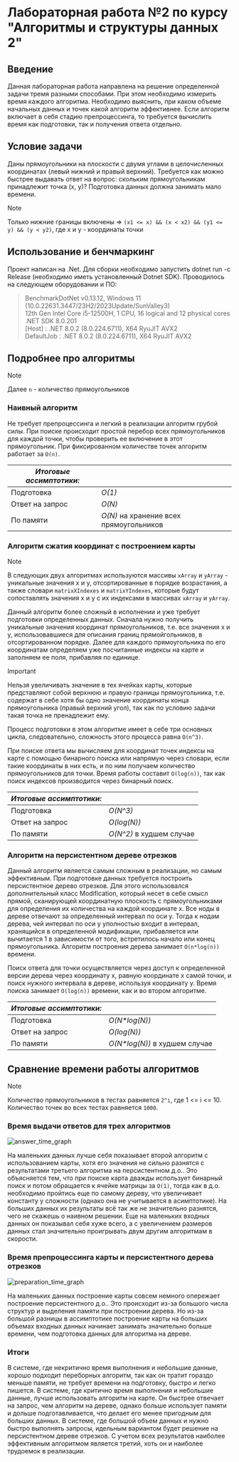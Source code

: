 # Лабораторная работа №2 по курсу "Алгоритмы и структуры данных 2"

## Введение
Данная лабораторная работа направлена на решение определенной задачи тремя разными способами. При этом необходимо измерить время каждого алгоритма. Необходимо выяснить, при каком объеме начальных данных и точек какой алгоритм эффективнее.
Если алгоритм включает в себя стадию препроцессинга, то требуется вычислить время как подготовки, так и получения ответа отдельно.

## Условие задачи
Даны прямоугольники на плоскости с двумя углами в целочисленных координатах (левый нижний и правый верхний).
Требуется как можно быстрее выдавать ответ на вопрос: скольким прямоугольникам принадлежит точка (x, y)? Подготовка данных должна занимать мало времени.
> [!NOTE]
> Только нижние границы включены => ```(x1 <= x) && (x < x2) && (y1 <= y) && (y < y2)```, где x и y - координаты точки

## Использование и бенчмаркинг
Проект написан на .Net. Для сборки необходимо запустить dotnet run -c Release (необходимо иметь установленный Dotnet SDK).
Проводилось на следующем оборудовании и ПО:

> BenchmarkDotNet v0.13.12, Windows 11 (10.0.22631.3447/23H2/2023Update/SunValley3)  
> 12th Gen Intel Core i5-12500H, 1 CPU, 16 logical and 12 physical cores  
> .NET SDK 8.0.201  
> [Host]     : .NET 8.0.2 (8.0.224.6711), X64 RyuJIT AVX2  
> DefaultJob : .NET 8.0.2 (8.0.224.6711), X64 RyuJIT AVX2  

## Подробнее про алгоритмы
> [!NOTE]
> Далее ```n``` - количество прямоугольников

### Наивный алгоритм
Не требует препроцессинга и легкий в реализации алгоритм грубой силы. При поиске происходит простой перебор всех прямоугольников для каждой точки, чтобы проверить ее включение в этот прямоугольник.
При фиксированном количестве точек алгоритм работает за ```O(n)```.

|*Итоговые ассимптотики:*|     |
|--------------- | --------------- |
| Подготовка   | *O(1)*   |
| Ответ на запрос   | *O(N)*   |
| По памяти   | *O(N)* на хранение всех прямоугольников  |

### Алгоритм сжатия координат с построением карты
>[!NOTE]
>В следующих двух алгоритмах используются массивы ```xArray``` и ```yArray``` - уникальные значения x и y, отсортированные в порядке возрастания,
>а также словари ```matrixXIndexes``` и ```matrixYIndexes```, которые будут сопоставлять значения x и y с их индексами в массивах ```xArray``` и ```yArray```.

Данный алгоритм более сложный в исполнении и уже требует подготовки определенных данных.
Сначала нужно получить уникальные значения координат прямоугольников, т.е. все значения x и y, использовавшиеся для описания границ прямойгольников,
в отсортированном порядке. Далее для каждого прямоугольника по его координатам определяем уже посчитанные индексы на карте и заполняем ее поля, прибавляя по единице.
> [!IMPORTANT]
> Нельзя увеличивать значение в тех ячейках карты, которые представляют собой верхнюю и правую границы прямоугольника,
> т.е. содержат в себе хотя бы одно значение координаты конца прямоугольника (правый верхний угол), так как по условию задачи такая точка не пренадлежит ему.

Процесс подготовки в этом алгоритме имеет в себе три основных цикла, следовательно, сложность этого процесса равна ```O(n^3)```.

При поиске ответа мы вычисляем для координат точек индексы на карте с помощью бинарного поиска или напрямую через словари, если такие координаты в них есть,
и по ним получаем количество прямоугольников для точки. Время работы составит ```O(log(n))```, так как поиск индексов производится через бинарный поиск.

|*Итоговые ассимптотики:*| |
|-------------|----------|
|Подготовка   |*O(N^3)* |
|Ответ на запрос | *O(log(N))*|
|По памяти | *O(N^2)* в худшем случае|

### Алгоритм на персистентном дереве отрезков
Данный алгоритм является самым сложным в реализации, но самым эффективным. При подготовке данных требуется построить персистентное дерево отрезков.
Для этого использовался дополнительный класс Modification, который несет в себе смысл прямой, сканирующей координатную плоскость с прямоугольниками для определения их количества на каждой координате x.
Все ноды в дереве отвечают за определенный интервал по оси y. Тогда к нодам дерева, чей интервал по оси y yполностью входит в интервал, хранящийся в определенной модификации, прибавляется или вычитается 1
в зависимости от того, встретилось начало или конец прямоугольника. Алгоритм построения дерева занимает ```O(n*log(n))``` времени.

Поиск ответа для точки осуществляется через доступ к определенной версии дерева через координату x, равную координате x самой точки, и поиск нужного интервала в дереве, используя координату y.
Время поиска занимает ```O(log(n))``` времени, как и во втором алгоритме.

|*Итоговые ассимптотики:* |  |
|-------------------------|--|
|Подготовка | *O(N\*log(N))* |
|Ответ на запрос | *O(log(N))* |
|По памяти | *O(N\*log(N))* в худшем случае |

## Сравнение времени работы алгоритмов
> [!NOTE]
> Количество прямоугольников в тестах равняется ```2^i```, где 1 <= i <= 10.
> Количество точек во всех тестах равняется ```1000```.

### Время выдачи ответов для трех алгоритмов

![answer_time_graph](https://github.com/valeriii25/AlgorithmsLab2/assets/130287402/ef69b8db-5318-4997-8a1a-85433ce46f3f)

На маленьких данных лучше себя показывает второй алгоритм с использованием карты, хотя его значения не сильно разнятся с результатами третьего алгоритма на персистентном д.о..
Это объясняется тем, что при поиске карта дважды использует бинарный поиск и потом обращается к ячейке матрицы за ```O(1)```, тогда как в д.о. необходимо пройтись еще по самому дереву,
что увеличивает константу у сложности (однако она не учитывается в асимптотике).
На больших данных их результаты всё так же не значительно разнятся, чего не скажешь о наивном решении. Еще на маленьких входных данных он показывал себя хуже всего, а с увеличением размеров данных
стал значительно проигрывать двум другим алгоритмам в скорости.

### Время препроцессинга карты и персистентного дерева отрезков

![preparation_time_graph](https://github.com/valeriii25/AlgorithmsLab2/assets/130287402/29d4c5e8-1577-4096-ad28-1e2e13b05c35)

На маленьких данных построение карты совсем немного опережает построение персистентного д.о.. Это происходит из-за большого числа структур и выделения памяти при построении дерева.
Но из-за большой разницы в ассимптотике построение карты на больших объемах входных данных начинает занимать значительно больше времени, чем подготовка данных для алгоритма на дереве.

### Итоги
В системе, где некритично время выполнения и небольшие данные, хорошо подходит переборных алгоритм, так как он тратит гораздо меньше памяти, не требует времени на подготовку, быстро и легко пишется.
В системе, где критично время выполнения и небольшие данные, лучше использовать алгоритм на карте. Он быстрее отвечает на запрос, чем алгоритм на дереве,
однако больше использует памяти и дольше подготавливается, что делает его менее пригодным для больших данных.
В системе, где большой объем данных и нужно быстро выполнять запросы, идельным вариантом будет решение на персистентном дереве отрезков.
С учетом всех результатов наиболее эффективным алгоритмом является третий, хоть он и наиболее трудоемок в реализации.
